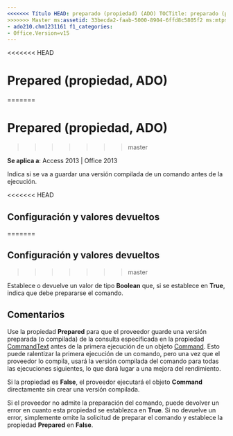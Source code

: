 ```yaml
---
<<<<<<< Título HEAD: preparado (propiedad) (ADO) TOCTitle: preparado (propiedad) (ADO) === título: preparado (propiedad, ADO) TOCTitle: preparado (propiedad, ADO)
>>>>>>> Master ms:assetid: 33becda2-faab-5000-8904-6ffd8c5805f2 ms:mtpsurl: https://msdn.microsoft.com/library/JJ249105(v=office.15) ms:contentKeyID: ms.date 48544116: 18/09/2015 mtps_version: Office.15 f1_keywords:
- ado210.chm1231161 f1_categories:
- Office.Version=v15
---
```


<<<<<<< HEAD
# <a name="prepared-property-ado"></a>Prepared (propiedad, ADO)
=======
# <a name="prepared-property-ado"></a>Prepared (propiedad, ADO)
>>>>>>> master


**Se aplica a**: Access 2013 | Office 2013

Indica si se va a guardar una versión compilada de un comando antes de la ejecución.

<<<<<<< HEAD
## <a name="settings-and-return-values"></a>Configuración y valores devueltos
=======
## <a name="settings-and-return-values"></a>Configuración y valores devueltos
>>>>>>> master

Establece o devuelve un valor de tipo **Boolean** que, si se establece en **True**, indica que debe prepararse el comando.

## <a name="remarks"></a>Comentarios

Use la propiedad **Prepared** para que el proveedor guarde una versión preparada (o compilada) de la consulta especificada en la propiedad [CommandText](commandtext-property-ado.md) antes de la primera ejecución de un objeto [Command](command-object-ado.md). Esto puede ralentizar la primera ejecución de un comando, pero una vez que el proveedor lo compila, usará la versión compilada del comando para todas las ejecuciones siguientes, lo que dará lugar a una mejora del rendimiento.

Si la propiedad es **False**, el proveedor ejecutará el objeto **Command** directamente sin crear una versión compilada.

Si el proveedor no admite la preparación del comando, puede devolver un error en cuanto esta propiedad se establezca en **True**. Si no devuelve un error, simplemente omite la solicitud de preparar el comando y establece la propiedad **Prepared** en **False**.

